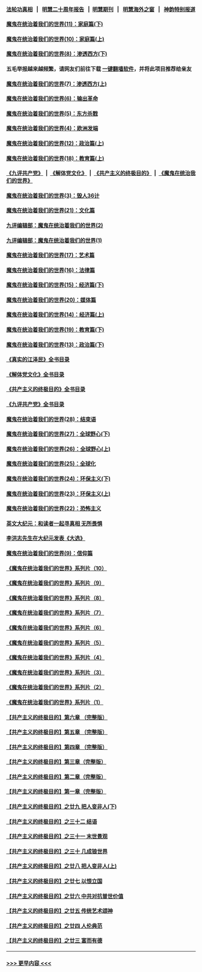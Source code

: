#### [法轮功真相](https://github.com/gfw-breaker/truth/blob/master/README.md?t=0) &nbsp;&nbsp;|&nbsp;&nbsp; [明慧二十周年报告](https://github.com/gfw-breaker/mh-reports/blob/master/README.md?t=0) &nbsp;&nbsp;|&nbsp;&nbsp;[明慧期刊](https://github.com/gfw-breaker/mh-qikan) &nbsp;&nbsp;|&nbsp;&nbsp; [明慧海外之窗](https://github.com/gfw-breaker/mh-news/blob/master/README.md?t=0) &nbsp;&nbsp;|&nbsp;&nbsp; [神韵特别报道](https://github.com/gfw-breaker/mh-news/blob/master/shenyun.md?t=0)
#### [魔鬼在统治着我们的世界(11)：家庭篇(下)](../pages/nsc422/n10440961.md?t=01050343) 
#### [魔鬼在统治着我们的世界(10)：家庭篇(上)](../pages/nsc422/n10435448.md?t=01050343) 
#### [魔鬼在统治着我们的世界(8)：渗透西方(下)](../pages/nsc422/n10429603.md?t=01050343) 
#### 五毛举报越来越频繁，请网友们前往下载 [一键翻墙软件](https://github.com/gfw-breaker/ssr-accounts)，并将此项目推荐给亲友
#### [魔鬼在统治着我们的世界(7)：渗透西方(上)](../pages/nsc422/n10426013.md?t=01050343) 
#### [魔鬼在统治着我们的世界(6)：输出革命](../pages/nsc422/n10421536.md?t=01050343) 
#### [魔鬼在统治着我们的世界(5)：东方杀戮](../pages/nsc422/n10417707.md?t=01050343) 
#### [魔鬼在统治着我们的世界(4)：欧洲发端](../pages/nsc422/n10414890.md?t=01050343) 
#### [魔鬼在统治着我们的世界(12)：政治篇(上)](../pages/nsc422/n10444576.md?t=01050343) 
#### [魔鬼在统治着我们的世界(18)：教育篇(上)](../pages/nsc422/n10526970.md?t=01050343) 
#### [《九评共产党》](https://github.com/begood0513/9ping.md/blob/master/README.md) &nbsp;|&nbsp; [《解体党文化》](../../../../jtdwh.md/blob/master/README.md)  &nbsp;|&nbsp; [《共产主义的终极目的》](../../../../gczydzjmd.md/blob/master/README.md) &nbsp;|&nbsp; [《魔鬼在统治我们的世界》](../../../../mgztzwmdsj.md/blob/master/README.md) 
#### [魔鬼在统治着我们的世界(3)：毁人36计](../pages/nsc422/n10411583.md?t=01050343) 
#### [魔鬼在统治着我们的世界(21)：文化篇](../pages/nsc422/n10597706.md?t=01050343) 
#### [九评编辑部：魔鬼在统治着我们的世界(2)](../pages/nsc422/n10410036.md?t=01050343) 
#### [九评编辑部：魔鬼在统治着我们的世界(1)](../pages/nsc422/n10406825.md?t=01050343) 
#### [魔鬼在统治着我们的世界(17)：艺术篇](../pages/nsc422/n10499093.md?t=01050343) 
#### [魔鬼在统治着我们的世界(16)：法律篇](../pages/nsc422/n10485969.md?t=01050343) 
#### [魔鬼在统治着我们的世界(15)：经济篇(下)](../pages/nsc422/n10469975.md?t=01050343) 
#### [魔鬼在统治着我们的世界(20)：媒体篇](../pages/nsc422/n10586579.md?t=01050343) 
#### [魔鬼在统治着我们的世界(14)：经济篇(上)](../pages/nsc422/n10457370.md?t=01050343) 
#### [魔鬼在统治着我们的世界(19)：教育篇(下)](../pages/nsc422/n10564808.md?t=01050343) 
#### [魔鬼在统治着我们的世界(13)：政治篇(下)](../pages/nsc422/n10448270.md?t=01050343) 
#### [《真实的江泽民》全书目录](../pages/nsc422/n13721399.md?t=01050343) 
#### [《解体党文化》全书目录](../pages/nsc422/n13721157.md?t=01050343) 
#### [《共产主义的终极目的》全书目录](../pages/nsc422/n13721048.md?t=01050343) 
#### [《九评共产党》全书目录](../pages/nsc422/n13708085.md?t=01050343) 
#### [魔鬼在统治着我们的世界(28)：结束语](../pages/nsc422/n10936246.md?t=01050343) 
#### [魔鬼在统治着我们的世界(27)：全球野心(下)](../pages/nsc422/n10928319.md?t=01050343) 
#### [魔鬼在统治着我们的世界(26)：全球野心(上)](../pages/nsc422/n10900318.md?t=01050343) 
#### [魔鬼在统治着我们的世界(25)：全球化](../pages/nsc422/n10788205.md?t=01050343) 
#### [魔鬼在统治着我们的世界(24)：环保主义(下)](../pages/nsc422/n10695307.md?t=01050343) 
#### [魔鬼在统治着我们的世界(23)：环保主义(上)](../pages/nsc422/n10688613.md?t=01050343) 
#### [魔鬼在统治着我们的世界(22)：恐怖主义](../pages/nsc422/n10614727.md?t=01050343) 
#### [英文大纪元：和读者一起寻真相 无所畏惧](../pages/nsc422/n12542027.md?t=01050343) 
#### [李洪志先生在大纪元发表《大选》](../pages/nsc422/n12534746.md?t=01050343) 
#### [魔鬼在统治着我们的世界(9)：信仰篇](../pages/nsc422/n10432159.md?t=01050343) 
#### [《魔鬼在统治着我们的世界》系列片（10）](../pages/nsc422/n12292670.md?t=01050343) 
#### [《魔鬼在统治着我们的世界》系列片（9）](../pages/nsc422/n12290859.md?t=01050343) 
#### [《魔鬼在统治着我们的世界》系列片（8）](../pages/nsc422/n12287445.md?t=01050343) 
#### [《魔鬼在统治着我们的世界》系列片（7）](../pages/nsc422/n12283425.md?t=01050343) 
#### [《魔鬼在统治着我们的世界》系列片（6）](../pages/nsc422/n12282314.md?t=01050343) 
#### [《魔鬼在统治着我们的世界》系列片（5）](../pages/nsc422/n12281419.md?t=01050343) 
#### [《魔鬼在统治着我们的世界》系列片（4）](../pages/nsc422/n12274024.md?t=01050343) 
#### [《魔鬼在统治着我们的世界》系列片（3）](../pages/nsc422/n12271322.md?t=01050343) 
#### [《魔鬼在统治着我们的世界》系列片（2）](../pages/nsc422/n12269049.md?t=01050343) 
#### [《魔鬼在统治着我们的世界》系列片（1）](../pages/nsc422/n12267575.md?t=01050343) 
#### [【共产主义的终极目的】第六章 （完整版）](../pages/nsc422/n11428913.md?t=01050343) 
#### [【共产主义的终极目的】第五章 （完整版）](../pages/nsc422/n11428912.md?t=01050343) 
#### [【共产主义的终极目的】第四章 （完整版）](../pages/nsc422/n11428907.md?t=01050343) 
#### [【共产主义的终极目的】第三章（完整版）](../pages/nsc422/n11428848.md?t=01050343) 
#### [【共产主义的终极目的】第二章（完整版）](../pages/nsc422/n11428831.md?t=01050343) 
#### [【共产主义的终极目的】第一章（完整版）](../pages/nsc422/n11417651.md?t=01050343) 
#### [【共产主义的终极目的】之廿九 把人变非人(下)](../pages/nsc422/n11344140.md?t=01050343) 
#### [【共产主义的终极目的】之三十二 结语](../pages/nsc422/n11360535.md?t=01050343) 
#### [【共产主义的终极目的】之三十一 末世景观](../pages/nsc422/n11351129.md?t=01050343) 
#### [【共产主义的终极目的】之三十 几成狼世界](../pages/nsc422/n11348280.md?t=01050343) 
#### [【共产主义的终极目的】之廿八 把人变非人(上)](../pages/nsc422/n11340492.md?t=01050343) 
#### [【共产主义的终极目的】之廿七 以恨立国](../pages/nsc422/n11336944.md?t=01050343) 
#### [【共产主义的终极目的】之廿六 中共对抗普世价值](../pages/nsc422/n11324785.md?t=01050343) 
#### [【共产主义的终极目的】之廿五 传统艺术颂神](../pages/nsc422/n11296396.md?t=01050343) 
#### [【共产主义的终极目的】之廿四 人伦典范](../pages/nsc422/n11296397.md?t=01050343) 
#### [【共产主义的终极目的】之廿三 富而有德](../pages/nsc422/n11283598.md?t=01050343) 

----
#### [ >>> 更早内容 <<< ](../indexes/nsc422-earlier.md)
